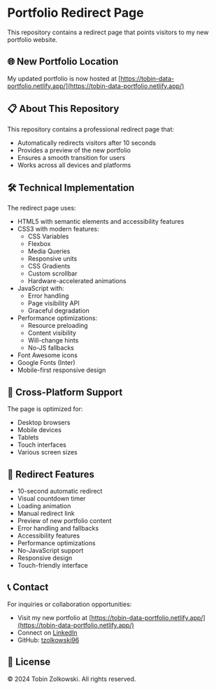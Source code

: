 # Portfolio Redirect Page

This repository contains a redirect page that points visitors to my new portfolio website.

## 🌐 New Portfolio Location

My updated portfolio is now hosted at [https://tobin-data-portfolio.netlify.app/](https://tobin-data-portfolio.netlify.app/)

## 📋 About This Repository

This repository contains a professional redirect page that:
- Automatically redirects visitors after 10 seconds
- Provides a preview of the new portfolio
- Ensures a smooth transition for users
- Works across all devices and platforms

## 🛠️ Technical Implementation

The redirect page uses:
- HTML5 with semantic elements and accessibility features
- CSS3 with modern features:
  - CSS Variables
  - Flexbox
  - Media Queries
  - Responsive units
  - CSS Gradients
  - Custom scrollbar
  - Hardware-accelerated animations
- JavaScript with:
  - Error handling
  - Page visibility API
  - Graceful degradation
- Performance optimizations:
  - Resource preloading
  - Content visibility
  - Will-change hints
  - No-JS fallbacks
- Font Awesome icons
- Google Fonts (Inter)
- Mobile-first responsive design

## 📱 Cross-Platform Support

The page is optimized for:
- Desktop browsers
- Mobile devices
- Tablets
- Touch interfaces
- Various screen sizes

## 🔄 Redirect Features

- 10-second automatic redirect
- Visual countdown timer
- Loading animation
- Manual redirect link
- Preview of new portfolio content
- Error handling and fallbacks
- Accessibility features
- Performance optimizations
- No-JavaScript support
- Responsive design
- Touch-friendly interface

## 📞 Contact

For inquiries or collaboration opportunities:
- Visit my new portfolio at [https://tobin-data-portfolio.netlify.app/](https://tobin-data-portfolio.netlify.app/)
- Connect on [LinkedIn](https://www.linkedin.com/in/tobin-zolkowski-844873200/)
- GitHub: [tzolkowski96](https://github.com/tzolkowski96)

## 📄 License

© 2024 Tobin Zolkowski. All rights reserved.